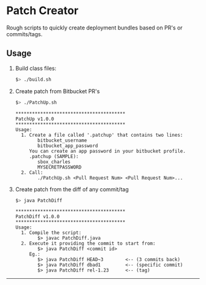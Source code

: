 # Patch Creator
Rough scripts to quickly create deployment bundles based on PR's or
commits/tags.

## Usage

1. Build class files:

   ```sh
   $> ./build.sh
   ```

   

2. Create patch from Bitbucket PR's

   ```sh
   $> ./PatchUp.sh
   ```

   

   ```
   ****************************************
   PatchUp v1.0.0
   ****************************************
   Usage:
     1. Create a file called '.patchup' that contains two lines:
           bitbucket_username
           bitbucket_app_password
        You can create an app password in your bitbucket profile.
        .patchup (SAMPLE):
           sbox_charles
           MYSECRETPASSWORD
     2. Call:
           ./PatchUp.sh <Pull Request Num> <Pull Request Num>...
   ```

3. Create patch from the diff of any commit/tag

   ```sh
   $> java PatchDiff
   ```

   ```
   ****************************************
   PatchDiff v1.0.0
   ****************************************
   Usage:
     1. Compile the script:
           $> javac PatchDiff.java
     2. Execute it providing the commit to start from:
           $> java PatchDiff <commit id>
        Eg.:
           $> java PatchDiff HEAD~3        <-- (3 commits back)
           $> java PatchDiff dbad1         <-- (specific commit)
           $> java PatchDiff rel-1.23      <-- (tag)
   ```

   

---

